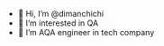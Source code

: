- 👋 Hi, I’m @dimanchichi
- 👀 I’m interested in QA
- 🌱 I’m AQA engineer in tech company

<!---
dimanchichi/dimanchichi is a ✨ special ✨ repository because its `README.md` (this file) appears on your GitHub profile.
You can click the Preview link to take a look at your changes.
--->
